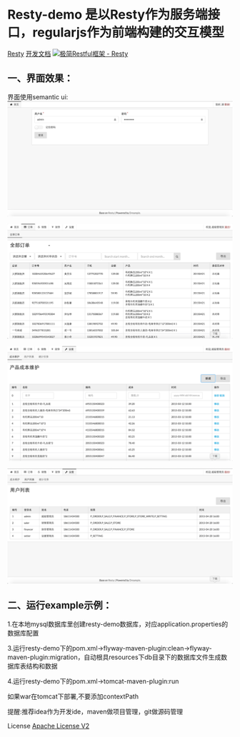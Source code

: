 
Resty-demo 是以Resty作为服务端接口，regularjs作为前端构建的交互模型
===========
<a href="https://github.com/Dreampie/Resty" target="_blank">Resty</a>   <a href="http://dreampie.gitbooks.io/resty-chs/content/index.html" target="_blank">开发文档</a>    <a target="_blank" href="http://shang.qq.com/wpa/qunwpa?idkey=8fc9498714ebbc3675cc5a5035858004154ef4645ebc9c128dfd76688d32179b"><img border="0" src="http://pub.idqqimg.com/wpa/images/group.png" alt="极简Restful框架 - Resty" title="极简Restful框架 - Resty"></a>

一、界面效果：
-----------------
界面使用semantic ui:
![image](https://raw.githubusercontent.com/Dreampie/resty-demo/master/src/main/webapp/image/demo/index.png)


![image](https://raw.githubusercontent.com/Dreampie/resty-demo/master/src/main/webapp/image/demo/order.png)


![image](https://raw.githubusercontent.com/Dreampie/resty-demo/master/src/main/webapp/image/demo/setting.png)


![image](https://raw.githubusercontent.com/Dreampie/resty-demo/master/src/main/webapp/image/demo/user.png)

二、运行example示例：
-----------------

1.在本地mysql数据库里创建resty-demo数据库，对应application.properties的数据库配置

3.运行resty-demo下的pom.xml->flyway-maven-plugin:clean->flyway-maven-plugin:migration，自动根具resources下db目录下的数据库文件生成数据库表结构和数据

4.运行resty-demo下的pom.xml->tomcat-maven-plugin:run

如果war在tomcat下部署,不要添加contextPath

提醒:推荐idea作为开发ide，maven做项目管理，git做源码管理

License <a href="https://www.apache.org/licenses/LICENSE-2.0" target="_blank">Apache License V2</a>


